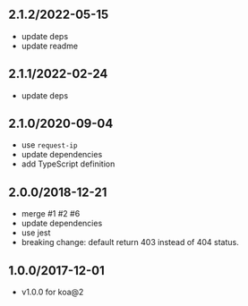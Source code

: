 ## 2.1.2/2022-05-15

- update deps
- update readme

## 2.1.1/2022-02-24

- update deps

## 2.1.0/2020-09-04

- use `request-ip`
- update dependencies
- add TypeScript definition

## 2.0.0/2018-12-21

- merge #1 #2 #6
- update dependencies
- use jest
- breaking change: default return 403 instead of 404 status.

## 1.0.0/2017-12-01

- v1.0.0 for koa@2
